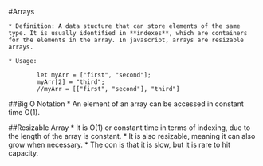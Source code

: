#Arrays

    * Definition: A data stucture that can store elements of the same type. It is usually identified in **indexes**, which are containers for the elements in the array. In javascript, arrays are resizable arrays. 

    * Usage:
```
        let myArr = ["first", "second"];
        myArr[2] = "third";
        //myArr = [["first", "second"], "third"]
```

##Big O Notation
    * An element of an array can be accessed in constant time O(1).

##Resizable Array
    * It is O(1) or constant time in terms of indexing, due to the length of the array is constant.
    * It is also resizable, meaning it can also grow when necessary.
    * The con is that it is slow, but it is rare to hit capacity.

